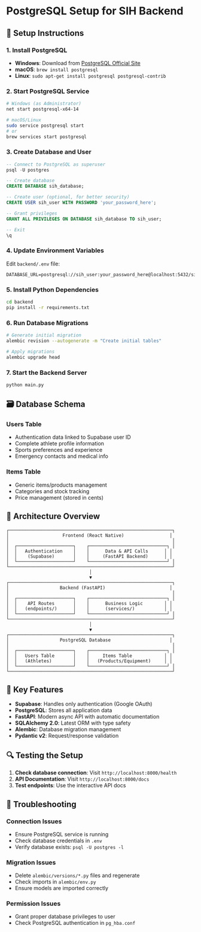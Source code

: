 # PostgreSQL Setup for SIH Backend

## 🔧 **Setup Instructions**

### **1. Install PostgreSQL**
- **Windows**: Download from [PostgreSQL Official Site](https://www.postgresql.org/download/windows/)
- **macOS**: `brew install postgresql`
- **Linux**: `sudo apt-get install postgresql postgresql-contrib`

### **2. Start PostgreSQL Service**
```bash
# Windows (as Administrator)
net start postgresql-x64-14

# macOS/Linux
sudo service postgresql start
# or
brew services start postgresql
```

### **3. Create Database and User**
```sql
-- Connect to PostgreSQL as superuser
psql -U postgres

-- Create database
CREATE DATABASE sih_database;

-- Create user (optional, for better security)
CREATE USER sih_user WITH PASSWORD 'your_password_here';

-- Grant privileges
GRANT ALL PRIVILEGES ON DATABASE sih_database TO sih_user;

-- Exit
\q
```

### **4. Update Environment Variables**
Edit `backend/.env` file:
```env
DATABASE_URL=postgresql://sih_user:your_password_here@localhost:5432/sih_database
```

### **5. Install Python Dependencies**
```bash
cd backend
pip install -r requirements.txt
```

### **6. Run Database Migrations**
```bash
# Generate initial migration
alembic revision --autogenerate -m "Create initial tables"

# Apply migrations
alembic upgrade head
```

### **7. Start the Backend Server**
```bash
python main.py
```

## 🗃️ **Database Schema**

### **Users Table**
- Authentication data linked to Supabase user ID
- Complete athlete profile information
- Sports preferences and experience
- Emergency contacts and medical info

### **Items Table**
- Generic items/products management
- Categories and stock tracking
- Price management (stored in cents)

## 🔄 **Architecture Overview**

```
┌─────────────────────────────────────────────────────────────┐
│                    Frontend (React Native)                 │
│                                                             │
│  ┌─────────────────────┐    ┌─────────────────────────────┐ │
│  │   Authentication    │    │      Data & API Calls      │ │
│  │    (Supabase)       │    │     (FastAPI Backend)      │ │
│  └─────────────────────┘    └─────────────────────────────┘ │
└─────────────────────────────────────────────────────────────┘
                               │
                               ▼
┌─────────────────────────────────────────────────────────────┐
│                   Backend (FastAPI)                        │
│                                                             │
│  ┌─────────────────────┐    ┌─────────────────────────────┐ │
│  │    API Routes       │    │      Business Logic        │ │
│  │   (endpoints/)      │    │      (services/)           │ │
│  └─────────────────────┘    └─────────────────────────────┘ │
└─────────────────────────────────────────────────────────────┘
                               │
                               ▼
┌─────────────────────────────────────────────────────────────┐
│                   PostgreSQL Database                      │
│                                                             │
│  ┌─────────────────────┐    ┌─────────────────────────────┐ │
│  │   Users Table       │    │     Items Table            │ │
│  │   (Athletes)        │    │   (Products/Equipment)     │ │
│  └─────────────────────┘    └─────────────────────────────┘ │
└─────────────────────────────────────────────────────────────┘
```

## 🎯 **Key Features**

- **Supabase**: Handles only authentication (Google OAuth)
- **PostgreSQL**: Stores all application data
- **FastAPI**: Modern async API with automatic documentation
- **SQLAlchemy 2.0**: Latest ORM with type safety
- **Alembic**: Database migration management
- **Pydantic v2**: Request/response validation

## 🔍 **Testing the Setup**

1. **Check database connection**: Visit `http://localhost:8000/health`
2. **API Documentation**: Visit `http://localhost:8000/docs`
3. **Test endpoints**: Use the interactive API docs

## 🚨 **Troubleshooting**

### **Connection Issues**
- Ensure PostgreSQL service is running
- Check database credentials in `.env`
- Verify database exists: `psql -U postgres -l`

### **Migration Issues**
- Delete `alembic/versions/*.py` files and regenerate
- Check imports in `alembic/env.py`
- Ensure models are imported correctly

### **Permission Issues**
- Grant proper database privileges to user
- Check PostgreSQL authentication in `pg_hba.conf`